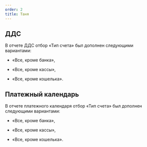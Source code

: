 ```yaml
---
order: 2
title: Таня
---
```


## **ДДС**

В отчете ДДС отбор «Тип счета» был дополнен следующими вариантами: 

-  «Все, кроме банка», 

-  «Все, кроме кассы», 

-  «Все, кроме кошелька».



## **Платежный календарь**

В отчете платежного календаря отбор «Тип счета» был дополнен следующими вариантами: 

-  «Все, кроме банка», 

-  «Все, кроме кассы», 

-  «Все, кроме кошелька».

 